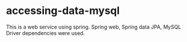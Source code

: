 # accessing-data-mysql
This is a web service using spring. Spring web, Spring data JPA, MySQL Driver dependencies were used.
